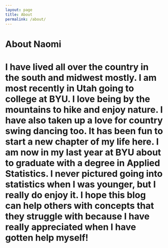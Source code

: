 ```yaml
---
layout: page
title: About
permalink: /about/
---
```


# About Naomi
# I have lived all over the country in the south and midwest mostly. I am most recently in Utah going to college at BYU. I love being by the mountains to hike and enjoy nature. I have also taken up a love for country swing dancing too. It has been fun to start a new chapter of my life here. I am now in my last year at BYU about to graduate with a degree in Applied Statistics. I never pictured going into statistics when I was younger, but I really do enjoy it. I hope this blog can help others with concepts that they struggle with because I have really appreciated when I have gotten help myself!
